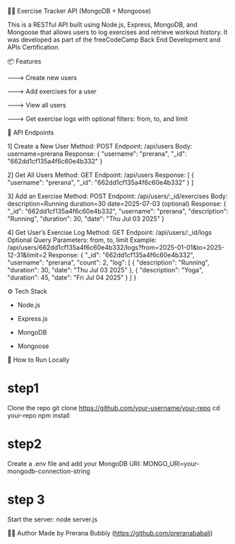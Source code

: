 🏋️‍♀️ Exercise Tracker API (MongoDB + Mongoose)

This is a RESTful API built using Node.js, Express, MongoDB, and Mongoose that allows users to log exercises and retrieve workout history. It was developed as part of the freeCodeCamp Back End Development and APIs Certification.


📦 Features

---> Create new users

---> Add exercises for a user

---> View all users

---> Get exercise logs with optional filters: from, to, and limit

📁 API Endpoints

1] Create a New User
Method: POST
Endpoint: /api/users
Body: username=prerana
Response:
{
"username": "prerana",
"_id": "662dd1cf135a4f6c60e4b332"
}


2] Get All Users
Method: GET
Endpoint: /api/users
Response:
[
{
"username": "prerana",
"_id": "662dd1cf135a4f6c60e4b332"
}
]


3] Add an Exercise
Method: POST
Endpoint: /api/users/:_id/exercises
Body:
description=Running
duration=30
date=2025-07-03 (optional)
Response:
{
"_id": "662dd1cf135a4f6c60e4b332",
"username": "prerana",
"description": "Running",
"duration": 30,
"date": "Thu Jul 03 2025"
}


4] Get User’s Exercise Log
Method: GET
Endpoint: /api/users/:_id/logs
Optional Query Parameters: from, to, limit
Example: /api/users/662dd1cf135a4f6c60e4b332/logs?from=2025-01-01&to=2025-12-31&limit=2
Response:
{
"_id": "662dd1cf135a4f6c60e4b332",
"username": "prerana",
"count": 2,
"log": [
{
"description": "Running",
"duration": 30,
"date": "Thu Jul 03 2025"
},
{
"description": "Yoga",
"duration": 45,
"date": "Fri Jul 04 2025"
}
]
}


⚙️ Tech Stack

* Node.js

* Express.js

* MongoDB

* Mongoose


📌 How to Run Locally

# step1 
Clone the repo
git clone https://github.com/your-username/your-repo
cd your-repo
npm install

# step2
Create a .env file and add your MongoDB URI:
MONGO_URI=your-mongodb-connection-string

# step 3
Start the server:
node server.js

🧑‍💻 Author
Made by Prerana Bubbly (https://github.com/preranababali)
